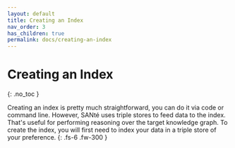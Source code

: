 ```yaml
---
layout: default
title: Creating an Index
nav_order: 3
has_children: true
permalink: docs/creating-an-index
---
```


# Creating an Index
{: .no_toc }

Creating an index is pretty much straightforward, you can do it via code or command line. However, SANté uses triple stores to feed data to the index. That's useful for performing reasoning over the target knowledge graph. To create the index, you will first need to index your data in a triple store of your preference.
{: .fs-6 .fw-300 }